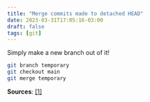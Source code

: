 ```yaml
---
title: "Merge commits made to detached HEAD"
date: 2023-03-31T17:05:16-03:00
draft: false
tags: [git]
---
```


Simply make a new branch out of it!

```bash
git branch temporary
git checkout main
git merge temporary
```

**Sources**:
[\[1\]](https://stackoverflow.com/questions/7124486/what-to-do-with-commit-made-in-a-detached-head)
